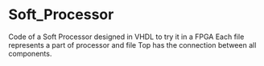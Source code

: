 # Soft_Processor
Code of a Soft Processor designed in VHDL to try it in a FPGA
Each file represents a part of processor and file Top has the connection between all components.
